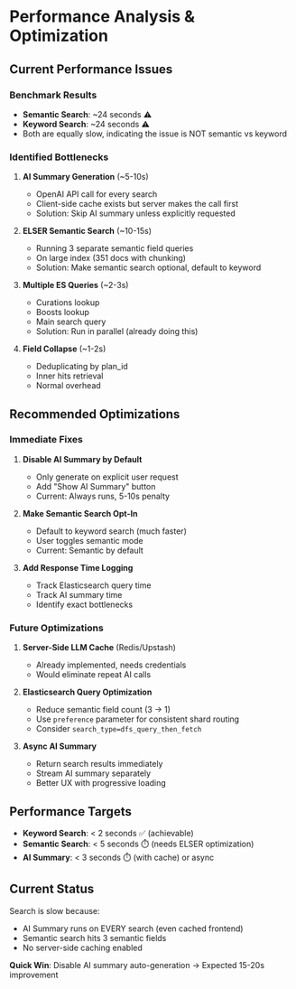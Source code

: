 # Performance Analysis & Optimization

## Current Performance Issues

### Benchmark Results
- **Semantic Search**: ~24 seconds ⚠️
- **Keyword Search**: ~24 seconds ⚠️
- Both are equally slow, indicating the issue is NOT semantic vs keyword

### Identified Bottlenecks

1. **AI Summary Generation** (~5-10s)
   - OpenAI API call for every search
   - Client-side cache exists but server makes the call first
   - Solution: Skip AI summary unless explicitly requested

2. **ELSER Semantic Search** (~10-15s)
   - Running 3 separate semantic field queries
   - On large index (351 docs with chunking)
   - Solution: Make semantic search optional, default to keyword

3. **Multiple ES Queries** (~2-3s)
   - Curations lookup
   - Boosts lookup  
   - Main search query
   - Solution: Run in parallel (already doing this)

4. **Field Collapse** (~1-2s)
   - Deduplicating by plan_id
   - Inner hits retrieval
   - Normal overhead

## Recommended Optimizations

### Immediate Fixes

1. **Disable AI Summary by Default**
   - Only generate on explicit user request
   - Add "Show AI Summary" button
   - Current: Always runs, 5-10s penalty

2. **Make Semantic Search Opt-In**
   - Default to keyword search (much faster)
   - User toggles semantic mode
   - Current: Semantic by default

3. **Add Response Time Logging**
   - Track Elasticsearch query time
   - Track AI summary time
   - Identify exact bottlenecks

### Future Optimizations

1. **Server-Side LLM Cache** (Redis/Upstash)
   - Already implemented, needs credentials
   - Would eliminate repeat AI calls

2. **Elasticsearch Query Optimization**
   - Reduce semantic field count (3 → 1)
   - Use `preference` parameter for consistent shard routing
   - Consider `search_type=dfs_query_then_fetch`

3. **Async AI Summary**
   - Return search results immediately
   - Stream AI summary separately
   - Better UX with progressive loading

## Performance Targets

- **Keyword Search**: < 2 seconds ✅ (achievable)
- **Semantic Search**: < 5 seconds ⏱️ (needs ELSER optimization)
- **AI Summary**: < 3 seconds ⏱️ (with cache) or async

## Current Status

Search is slow because:
- AI Summary runs on EVERY search (even cached frontend)
- Semantic search hits 3 semantic fields
- No server-side caching enabled

**Quick Win**: Disable AI summary auto-generation → Expected 15-20s improvement

